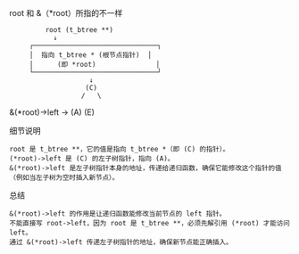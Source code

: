 root 和 &（*root）所指的不一样


             root (t_btree **)
               ↓
         ┌───────────────────────────────┐
         │  指向 t_btree * (根节点指针)  │
         │      (即 *root)               │
         └───────────────────────────────┘
                        ↓
                       (C)
                      /   \
   &(*root)->left → (A)   (E)

细节说明

    root 是 t_btree **，它的值是指向 t_btree *（即 (C) 的指针）。
    (*root)->left 是 (C) 的左子树指针，指向 (A)。
    &(*root)->left 是左子树指针本身的地址，传递给递归函数，确保它能修改这个指针的值（例如当左子树为空时插入新节点）。


总结

    &(*root)->left 的作用是让递归函数能修改当前节点的 left 指针。
    不能直接写 root->left，因为 root 是 t_btree **，必须先解引用 (*root) 才能访问 left。
    通过 &(*root)->left 传递左子树指针的地址，确保新节点能正确插入。
